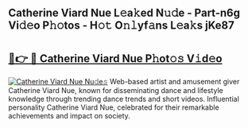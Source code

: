 ## Catherine Viard Nue L𝚎a𝚔ed N𝚞𝚍e - Part-n6g Vi𝚍𝚎o P𝚑𝚘tos - H𝚘𝚝 O𝚗𝚕yf𝚊ns L𝚎a𝚔s jKe87

# <h2><a href="http://kfcu9o.oniu.top/?m=Catherine+Viard+Nue">🔗👉 🔴 Catherine Viard Nue P𝚑ot𝚘𝚜 V𝚒d𝚎o</a></h2>

[![Catherine Viard Nue Nu𝚍e𝚜](https://i.imgur.com/0qMVB7G.gif)](http://kfcu9o.oniu.top/?m=Catherine+Viard+Nue)
Web-based artist and amusement giver Catherine Viard Nue, known for disseminating dance and lifestyle knowledge through trending dance trends and short videos. Influential personality Catherine Viard Nue, celebrated for their remarkable achievements and impact on society.  

